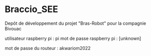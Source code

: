 # Braccio_SEE
Depôt de développement du projet "Bras-Robot" pour la compagnie Bivouac

utilisateur raspberry pi  : pi
mot de passe raspberry pi : [unknown]

mot de passe du routeur   : akwariom2022

